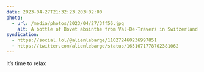 ```yaml
---
date: 2023-04-27T21:32:23.203+02:00
photo:
  - url: /media/photos/2023/04/27/3ff56.jpg
    alt: A bottle of Bovet absinthe from Val-De-Travers in Switzerland. The glass of the bottle is blue and the label represents a green fairy.
syndication:
  - https://social.lol/@alienlebarge/110272460236997851
  - https://twitter.com/alienlebarge/status/1651671778702381062
---
```

It’s time to relax
